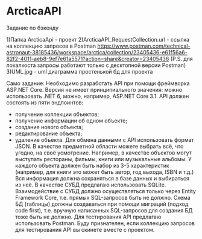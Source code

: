# ArcticaAPI
Задание по бэкенду

1)Папка ArcticaApi - проект
2)ArcticaAPI_RequestCollection.url - ссылка на коллекцию запросов в Postman
https://www.postman.com/technical-astronaut-38185436/workspace/arctica/collection/23405436-e61f56a6-82f2-4011-aeb8-9ef7e61a5571?action=share&creator=23405436
(P.S. для локалхоста запросы работают только с десктопной версии Postman)
3)UML.jpg - uml диаграмма простенькой бд для проекта

Само задание:
Необходимо разработать API при помощи фреймворка ASP.NET Core. Версия не имеет принципиального значения: можно использовать .NET 6, можно, например, ASP.NET Core 3.1.
API должен состоять из пяти эндпоинтов:
- получение коллекции объектов;
- получение информации об одном объекте;
- создание нового объекта;
- редактирование объекта;
- удаление объекта.
Для обмена данными с API использовать формат JSON.
В качестве предметной области можете выбрать всё, что угодно, на своё усмотрение. Например, в качестве объектов могут выступать рестораны, фильмы, книги или музыкальные альбомы. У каждого объекта должен быть набор из 3-5 характеристик (например, для книги это может быть автор, год выхода, ISBN и т.д.)
Вся информация должна сохраняться в базе данных и выбираться из неё. В качестве СУБД предлагаю использовать SQLite.
Взаимодействие с СУБД должно осуществляться только через Entity Framework Core, т.е. прямых SQL-запросов быть не должно. Схема БД (таблицы) должны создаваться при помощи миграций (подход code first), т.е. вручную написанных SQL-запросов для создания БД тоже быть не должно.
Для тестирования API предлагаю использовать Postman. Буду признателен, если коллекцию запросов для тестирования API вы скинете вместе с проектом.
